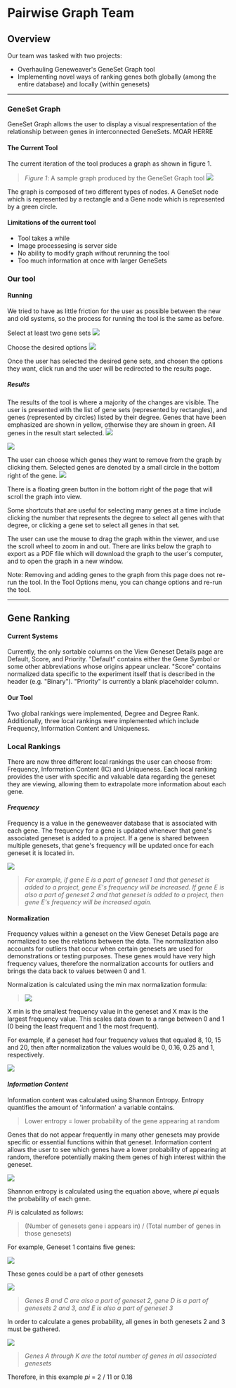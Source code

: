 # Pairwise Graph Team

## Overview

Our team was tasked with two projects:

* Overhauling Geneweaver's GeneSet Graph tool
* Implementing novel ways of ranking genes both globally (among the entire database) and locally (within genesets)

---

### GeneSet Graph

GeneSet Graph allows the user to display a visual respresentation of the relationship between genes in interconnected GeneSets. MOAR HERRE

#### The Current Tool

The current iteration of the tool produces a graph as shown in figure 1. 

> *Figure 1*: A sample graph produced by the GeneSet Graph tool
![](/FinalGroupMarkdown/GeneSet_Graph_1.png)


The graph is composed of two different types of nodes. A GeneSet node which is represented by a rectangle and a Gene node which is represented by a green circle. 

#### Limitations of the current tool

* Tool takes a while
* Image processesing is server side
* No ability to modify graph without rerunning the tool
* Too much information at once with larger GeneSets

### Our tool



#### Running

We tried to have as little friction for the user as possible between the new and old systems, so the process for running the tool is the same as before.

Select at least two gene sets
![](https://lh4.googleusercontent.com/26exnTSS4xvLvURRl5Nx7qc70iS_9V2Ou6dewl2WMlKdSeO0wi-UwTfpk-vpcuMuWSyMW_KbOmV9-pdXOhMW=w1920-h1070-rw)


Choose the desired options
![](https://lh5.googleusercontent.com/BoR3ZmkGcVWenQmOvQ7A2L44QDrA61LtV0iDOrRMgQQG3FtvhnLg5AvPxsPo297vVMOem_sHOty9jqwKw9Z1=w1920-h1103-rw)


Once the user has selected the desired gene sets, and chosen the options they want, click run and the user will be redirected to the results page.


##### Results

The results of the tool is where a majority of the changes are visible. The user is presented with the list of gene sets (represented by rectangles), and genes (represented by circles) listed by their degree. Genes that have been emphasized are shown in yellow, otherwise they are shown in green. All genes in the result start selected.
![](https://lh4.googleusercontent.com/Sxqdbk2txOnyKU2AhtJcYEhemAiNy5v10NTtJO6vP8MeK6I8-Q6gijWbL4ab9l0lgH-8omXldmSmFMqvWQZ5=w1920-h1103-rw)

![](https://)

The user can choose which genes they want to remove from the graph by clicking them. Selected genes are denoted by a small circle in the bottom right of the gene.
![](https://lh6.googleusercontent.com/8m0JAOxBblvtxvlepxQ1iTIv1L7UaucAwEjDDQBOUBEQBRWALKEezuS7rVJaIIBthqI3NxNgLEoTLVasHkmH=w1920-h1103-rw)

There is a floating green button in the bottom right of the page that will scroll the graph into view.

Some shortcuts that are useful for selecting many genes at a time include clicking the number that represents the degree to select all genes with that degree, or clicking a gene set to select all genes in that set.

The user can use the mouse to drag the graph within the viewer, and use the scroll wheel to zoom in and out. There are links below the graph to export as a PDF file which will download the graph to the user's computer, and to open the graph in a new window.

Note: Removing and adding genes to the graph from this page does not re-run the tool. In the Tool Options menu, you can change options and re-run the tool.

---

## Gene Ranking

#### Current Systems
Currently, the only sortable columns on the View Geneset Details page are Default, Score, and Priority. "Default" contains either the Gene Symbol or some other abbreviations whose origins appear unclear. "Score" contains normalized data specific to the experiment itself that is described in the header (e.g. "Binary"). "Priority" is currently a blank placeholder column.

#### Our Tool
Two global rankings were implemented, Degree and Degree Rank. Additionally, three local rankings were implemented which include Frequency, Information Content and Uniqueness.

### **Local Rankings**

There are now three different local rankings the user can choose from: Frequency, Information Content (IC) and Uniqueness. Each local ranking provides the user with specific and valuable data regarding the geneset they are viewing, allowing them to extrapolate more information about each gene.

#### **_Frequency_**

Frequency is a value in the geneweaver database that is associated with each gene. The frequency for a gene is updated whenever that gene's associated geneset is added to a project. If a gene is shared between multiple genesets, that gene's frequency will be updated once for each geneset it is located in.

![](https://lh5.googleusercontent.com/WTdPC58R55MA3ULOf4l1555tOkg4McFiSeZpBG1TXCXYBKp-fsE5abuVqIIH6eoHgMQjgaVwZCrYpSqrAYRy=w2315-h1141)

> _For example, if gene E is a part of geneset 1 and that geneset is added to a project, gene E's frequency will be increased. If gene E is also a part of geneset 2 and that geneset is added to a project, then gene E's frequency will be increased again._

#### Normalization
Frequency values within a geneset on the View Geneset Details page are normalized to see the relations between the data. The normalization also accounts for outliers that occur when certain genesets are used for demonstrations or testing purposes. These genes would have very high frequency values, therefore the normalization accounts for outliers and brings the data back to values between 0 and 1.

Normalization is calculated using the min max normalization formula:

> ![](https://lh5.googleusercontent.com/Jbj6gEsddlkFYCTxqVIy4PtPtuHiv0jzN9pLXjVCJJmFYtD7ea2PpKbaOBM6-Ash1L8RuGOOMtPGXEzK2Eo_=w2315-h1141)

X min is the smallest frequency value in the geneset and X max is the largest frequency value. This scales data down to a range between 0 and 1 (0 being the least frequent and 1 the most frequent).

For example, if a geneset had four frequency values that equaled 8, 10, 15 and 20, then after normalization the values would be 0, 0.16, 0.25 and 1, respectively.

![](https://lh6.googleusercontent.com/6Z1SS566Tyf-PaxKcgQyST_Q9p_CNT4UGWAzOiFyeF6iojsZU37ma9dOau1xi6wUenFD2FLPCc70qqOKvDj1=w2315-h1141)

#### **_Information Content_**

Information content was calculated using Shannon Entropy. Entropy quantifies the amount of 'information' a variable contains.
> Lower entropy = lower probability of the gene appearing at random

Genes that do not appear frequently in many other genesets may provide specific or essential functions within that geneset. Information content allows the user to see which genes have a lower probability of appearing at random, therefore potentially making them genes of high interest within the geneset.

![](https://lh4.googleusercontent.com/exfn4DuKHqS1d5OzsEMKv1mrBaU28RjMnLCFJhMPHoxlQXxXrtkvm05NSfdt-RTklv1MmhoQNohRhoXsjfKu=w2315-h1141)

Shannon entropy is calculated using the equation above, where _pi_ equals the probability of each gene.

_Pi_ is calculated as follows:

> (Number of genesets gene i appears in) / (Total number of genes in those genesets)


For example, Geneset 1 contains five genes:

![](https://lh6.googleusercontent.com/4zNbFlnnfSwK7FSaH9zQvIFgAYX6S3hrNchg69bl5FAbU4Zx7A0TnYId1m-Ptsi7anUbAntbqK5Vk1uhJNEa=w2315-h1141)

These genes could be a part of other genesets

![](https://lh6.googleusercontent.com/hDO54KGCJkDr9rpkL4yJFt279lkfuS8Bm7czbsaellV3cYgEhGNFo9rL4nATTjRHhactTqyxuptsSa3iKlfk=w2315-h1141)

> _Genes B and C are also a part of geneset 2, gene D is a part of genesets 2 and 3, and E is also a part of geneset 3_

In order to calculate a genes probability, all genes in both genesets 2 and 3 must be gathered.

![](https://lh3.googleusercontent.com/Z6TjlYLSg1kzSkJj_uScUSkdCosxH1Aauh6QclSnh64Cv-dP_Tv_JpC15BXEHfnmuCNqO2G12f_9qH-Btl-R=w2315-h1141)

> _Genes A through K are the total number of genes in all associated genesets_

Therefore, in this example _pi_ = 2 / 11 or 0.18
